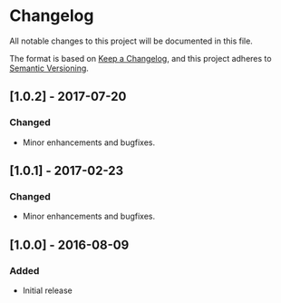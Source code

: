 # Changelog
All notable changes to this project will be documented in this file.

The format is based on [Keep a Changelog](https://keepachangelog.com/en/1.0.0/),
and this project adheres to [Semantic Versioning](https://semver.org/spec/v2.0.0.html).

## [1.0.2] - 2017-07-20

### Changed
- Minor enhancements and bugfixes.

## [1.0.1] - 2017-02-23

### Changed
- Minor enhancements and bugfixes.


## [1.0.0] - 2016-08-09

### Added
- Initial release
